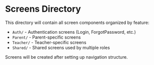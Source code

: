 # Screens Directory

This directory will contain all screen components organized by feature:

- `Auth/` - Authentication screens (Login, ForgotPassword, etc.)
- `Parent/` - Parent-specific screens
- `Teacher/` - Teacher-specific screens  
- `Shared/` - Shared screens used by multiple roles

Screens will be created after setting up navigation structure.
